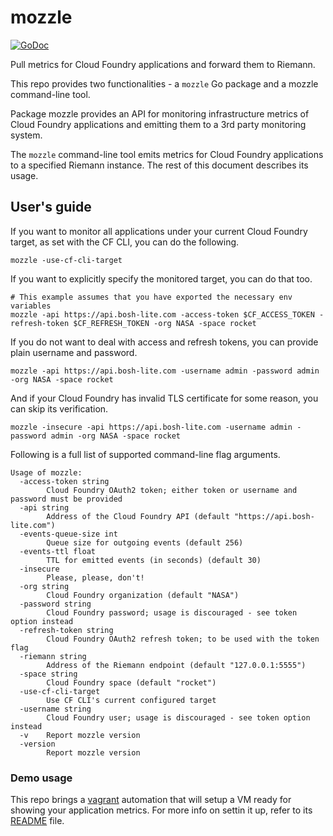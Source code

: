 # mozzle
[![GoDoc](https://godoc.org/github.com/Bo0mer/mozzle?status.svg)](https://godoc.org/github.com/Bo0mer/mozzle)

Pull metrics for Cloud Foundry applications and forward them to Riemann.

This repo provides two functionalities - a `mozzle` Go package and a mozzle
command-line tool.

Package mozzle provides an API for monitoring infrastructure metrics of
Cloud Foundry applications and emitting them to a 3rd party monitoring system.

The `mozzle` command-line tool emits metrics for Cloud Foundry applications
to a specified Riemann instance. The rest of this document describes its usage.

## User's guide
If you want to monitor all applications under your current Cloud Foundry target,
as set with the CF CLI, you can do the following.
```
mozzle -use-cf-cli-target
```

If you want to explicitly specify the monitored target, you can do that too.
```
# This example assumes that you have exported the necessary env variables
mozzle -api https://api.bosh-lite.com -access-token $CF_ACCESS_TOKEN -refresh-token $CF_REFRESH_TOKEN -org NASA -space rocket
```

If you do not want to deal with access and refresh tokens, you can provide plain
username and password.
```
mozzle -api https://api.bosh-lite.com -username admin -password admin -org NASA -space rocket
```

And if your Cloud Foundry has invalid TLS certificate for some reason, you can skip its verification.
```
mozzle -insecure -api https://api.bosh-lite.com -username admin -password admin -org NASA -space rocket
```

Following is a full list of supported command-line flag arguments.
```
Usage of mozzle:
  -access-token string
    	Cloud Foundry OAuth2 token; either token or username and password must be provided
  -api string
    	Address of the Cloud Foundry API (default "https://api.bosh-lite.com")
  -events-queue-size int
    	Queue size for outgoing events (default 256)
  -events-ttl float
    	TTL for emitted events (in seconds) (default 30)
  -insecure
    	Please, please, don't!
  -org string
    	Cloud Foundry organization (default "NASA")
  -password string
    	Cloud Foundry password; usage is discouraged - see token option instead
  -refresh-token string
    	Cloud Foundry OAuth2 refresh token; to be used with the token flag
  -riemann string
    	Address of the Riemann endpoint (default "127.0.0.1:5555")
  -space string
    	Cloud Foundry space (default "rocket")
  -use-cf-cli-target
    	Use CF CLI's current configured target
  -username string
    	Cloud Foundry user; usage is discouraged - see token option instead
  -v	Report mozzle version
  -version
    	Report mozzle version
```

### Demo usage
This repo brings a [vagrant](https://www.vagrantup.com/) automation that will setup a VM ready for
showing your application metrics. For more info on settin it up, refer to its
[README](https://github.com/Bo0mer/mozzle/tree/master/demo/mib/) file.
